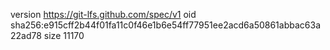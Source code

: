 version https://git-lfs.github.com/spec/v1
oid sha256:e915cff2b44f01fa11c0f46e1b6e54ff77951ee2acd6a50861abbac63a22ad78
size 11170

